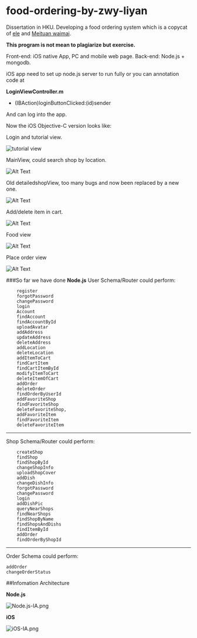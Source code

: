 # food-ordering-by-zwy-liyan

Dissertation in HKU. Developing a food ordering system which is a copycat of [ele](https://www.ele.me/) and [Meituan waimai](http://waimai.meituan.com/). 

**This program is not mean to plagiarize but exercise.**


Front-end: iOS native App, PC and mobile web page. 
Back-end: Node.js + mongodb.

iOS app need to set up node.js server to run fully or you can annotation code at 

**LoginViewController.m**
- (IBAction)loginButtonClicked:(id)sender

And can log into the app.

Now the iOS Objective-C version looks like:      

Login and tutorial view.     

![tutorial view](https://github.com/Thanatos-L/food-ordering-by-zwy-liyan/blob/master/readme/login.gif)


MainView, could search shop by location.     

![Alt Text](https://github.com/Thanatos-L/food-ordering-by-zwy-liyan/blob/master/readme/MainView.gif)


Old detailedshopView, too many bugs and now been replaced by a new one.     

![Alt Text](https://github.com/Thanatos-L/food-ordering-by-zwy-liyan/blob/master/readme/detailedview.gif)


Add/delete item in cart.      

![Alt Text](https://github.com/Thanatos-L/food-ordering-by-zwy-liyan/blob/master/readme/cartView.gif)


Food view      

![Alt Text](https://github.com/Thanatos-L/food-ordering-by-zwy-liyan/blob/master/readme/foodView.gif)


Place order view      

![Alt Text](https://github.com/Thanatos-L/food-ordering-by-zwy-liyan/blob/master/readme/Placeorder.gif)

###So far we have done
**Node.js**
User Schema/Router could perform:
```
    register
    forgotPassword
    changePassword
    login
    Account
    findAccount
    findAccountById
    uploadAvatar
    addAddress
    updateAddress
    deleteAddress
    addLocation
    deleteLocation
    addItemToCart
    findCartItem
    findCartItemById
    modifyItemToCart
    deleteItemOfCart
    addOrder
    deleteOrder
    findOrderByUserId
    addFavoriteShop
    findFavoriteShop
    deleteFavoriteShop,
    addFavoriteItem
    findFavoriteItem
    deleteFavoriteItem
```

-------

Shop Schema/Router could perform:
```
    createShop
    findShop
    findShopById
    changeShopInfo
    uploadShopCover
    addDish
    changeDishInfo
    forgotPassword
    changePassword
    login
    addDishPic
    queryNearShops
    findNearShops
    findShopByName
    findShopsAndDishs
    findItemById
    addOrder
    findOrderByShopId
```
------
Order Schema could perform:
```
addOrder
changeOrderStatus
```

##Infomation Architecture

**Node.js**

![Node.js-IA.png](https://github.com/Thanatos-L/food-ordering-by-zwy-liyan/blob/master/readme/Node.js-IA.png)

**iOS**

![iOS-IA.png](https://github.com/Thanatos-L/food-ordering-by-zwy-liyan/blob/master/readme/iOS-IA.png)
